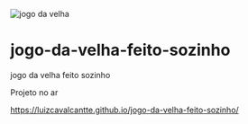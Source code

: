 ![jogo da velha](https://user-images.githubusercontent.com/85976619/130868908-bce6d7d1-eef0-487a-877a-072ac0f3e41a.gif)
# jogo-da-velha-feito-sozinho
jogo da velha feito sozinho 

Projeto no ar

https://luizcavalcantte.github.io/jogo-da-velha-feito-sozinho/
